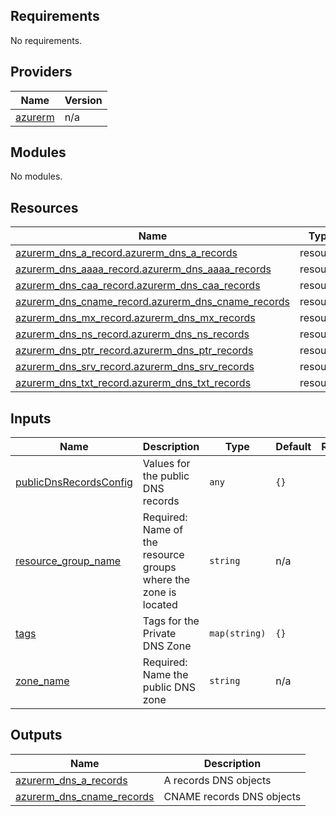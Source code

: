 ## Requirements

No requirements.

## Providers

| Name | Version |
|------|---------|
| <a name="provider_azurerm"></a> [azurerm](#provider\_azurerm) | n/a |

## Modules

No modules.

## Resources

| Name | Type |
|------|------|
| [azurerm_dns_a_record.azurerm_dns_a_records](https://registry.terraform.io/providers/hashicorp/azurerm/latest/docs/resources/dns_a_record) | resource |
| [azurerm_dns_aaaa_record.azurerm_dns_aaaa_records](https://registry.terraform.io/providers/hashicorp/azurerm/latest/docs/resources/dns_aaaa_record) | resource |
| [azurerm_dns_caa_record.azurerm_dns_caa_records](https://registry.terraform.io/providers/hashicorp/azurerm/latest/docs/resources/dns_caa_record) | resource |
| [azurerm_dns_cname_record.azurerm_dns_cname_records](https://registry.terraform.io/providers/hashicorp/azurerm/latest/docs/resources/dns_cname_record) | resource |
| [azurerm_dns_mx_record.azurerm_dns_mx_records](https://registry.terraform.io/providers/hashicorp/azurerm/latest/docs/resources/dns_mx_record) | resource |
| [azurerm_dns_ns_record.azurerm_dns_ns_records](https://registry.terraform.io/providers/hashicorp/azurerm/latest/docs/resources/dns_ns_record) | resource |
| [azurerm_dns_ptr_record.azurerm_dns_ptr_records](https://registry.terraform.io/providers/hashicorp/azurerm/latest/docs/resources/dns_ptr_record) | resource |
| [azurerm_dns_srv_record.azurerm_dns_srv_records](https://registry.terraform.io/providers/hashicorp/azurerm/latest/docs/resources/dns_srv_record) | resource |
| [azurerm_dns_txt_record.azurerm_dns_txt_records](https://registry.terraform.io/providers/hashicorp/azurerm/latest/docs/resources/dns_txt_record) | resource |

## Inputs

| Name | Description | Type | Default | Required |
|------|-------------|------|---------|:--------:|
| <a name="input_publicDnsRecordsConfig"></a> [publicDnsRecordsConfig](#input\_publicDnsRecordsConfig) | Values for the public DNS records | `any` | `{}` | no |
| <a name="input_resource_group_name"></a> [resource\_group\_name](#input\_resource\_group\_name) | Required: Name of the resource groups where the zone is located | `string` | n/a | yes |
| <a name="input_tags"></a> [tags](#input\_tags) | Tags for the Private DNS Zone | `map(string)` | `{}` | no |
| <a name="input_zone_name"></a> [zone\_name](#input\_zone\_name) | Required: Name the public DNS zone | `string` | n/a | yes |

## Outputs

| Name | Description |
|------|-------------|
| <a name="output_azurerm_dns_a_records"></a> [azurerm\_dns\_a\_records](#output\_azurerm\_dns\_a\_records) | A records DNS objects |
| <a name="output_azurerm_dns_cname_records"></a> [azurerm\_dns\_cname\_records](#output\_azurerm\_dns\_cname\_records) | CNAME records DNS objects |
